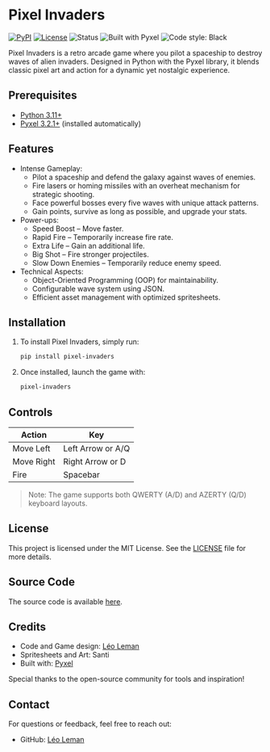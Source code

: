 # Pixel Invaders

[![PyPI](https://img.shields.io/pypi/v/pixel-invaders)](https://pypi.org/project/pixel-invaders/)
[![License](https://img.shields.io/github/license/LeoLeman555/Pixel_Invaders)](LICENSE)
![Status](https://img.shields.io/badge/status-stable-brightgreen)
![Built with Pyxel](https://img.shields.io/badge/built%20with-Pyxel%203.2.1+-purple)
![Code style: Black](https://img.shields.io/badge/code%20style-black-000000.svg)

Pixel Invaders is a retro arcade game where you pilot a spaceship to destroy waves of alien invaders. Designed in Python with the Pyxel library, it blends classic pixel art and action for a dynamic yet nostalgic experience.

## Prerequisites

- [Python 3.11+](https://www.python.org/)  
- [Pyxel 3.2.1+](https://github.com/kitao/pyxel) (installed automatically)

## Features

- Intense Gameplay:
    - Pilot a spaceship and defend the galaxy against waves of enemies.
    - Fire lasers or homing missiles with an overheat mechanism for strategic shooting.
    - Face powerful bosses every five waves with unique attack patterns.
    - Gain points, survive as long as possible, and upgrade your stats.
- Power-ups:
    - Speed Boost – Move faster.
    - Rapid Fire – Temporarily increase fire rate.
    - Extra Life – Gain an additional life.
    - Big Shot – Fire stronger projectiles.
    - Slow Down Enemies – Temporarily reduce enemy speed.
- Technical Aspects:
    - Object-Oriented Programming (OOP) for maintainability.
    - Configurable wave system using JSON.
    - Efficient asset management with optimized spritesheets.

## Installation

1. To install Pixel Invaders, simply run:
   ```bash
   pip install pixel-invaders
   ```
2. Once installed, launch the game with:
   ```bash
   pixel-invaders
   ```

## Controls

| Action        | Key               |
|---------------|-------------------|
| Move Left     | Left Arrow or A/Q |
| Move Right    | Right Arrow or D  |
| Fire          | Spacebar          |

> Note: The game supports both QWERTY (A/D) and AZERTY (Q/D) keyboard layouts.

## License

This project is licensed under the MIT License. See the [LICENSE](https://github.com/LeoLeman555/Pixel_Invaders/blob/main/LICENSE) file for more details.

## Source Code

The source code is available [here](https://github.com/LeoLeman555/Pixel_Invaders).

## Credits
   - Code and Game design: [Léo Leman](https://github.com/LeoLeman555)
   - Spritesheets and Art: Santi
   - Built with: [Pyxel](https://github.com/kitao/pyxel)

Special thanks to the open-source community for tools and inspiration!

## Contact

For questions or feedback, feel free to reach out:

- GitHub: [Léo Leman](https://github.com/LeoLeman555)